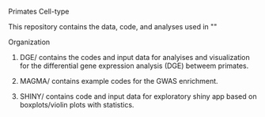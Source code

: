 Primates Cell-type

This repository contains the data, code, and analyses used in ""

Organization

1. DGE/ contains the codes and input data for analyises and visualization for the differential gene expression analysis (DGE) betweem primates.

2. MAGMA/ contains example codes for the GWAS enrichment.

3. SHINY/ contains code and input data for exploratory shiny app based on boxplots/violin plots with statistics. 
